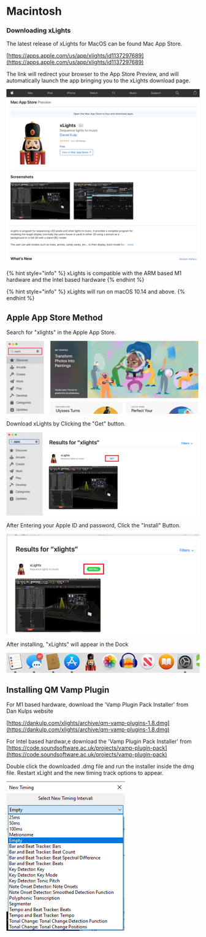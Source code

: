 # Macintosh

### Downloading xLights

The latest release of xLights for MacOS can be found Mac App Store.

[https://apps.apple.com/us/app/xlights/id1137297689](https://apps.apple.com/us/app/xlights/id1137297689)

The link will redirect your browser to the App Store Preview, and will automatically launch the app bringing you to the xLights download page.

![](<../../.gitbook/assets/image (1133).png>)

{% hint style="info" %}
xLights is compatible with the ARM based M1 hardware and the Intel based hardware
{% endhint %}

{% hint style="info" %}
xLights will run on macOS 10.14 and above.
{% endhint %}

## Apple App Store Method

Search for "xlights" in the Apple App Store.

![](<../../.gitbook/assets/image (990).png>)

Download xLights by Clicking the "Get" button.&#x20;

![](<../../.gitbook/assets/image (1059).png>)

After Entering your Apple ID and password, Click the "Install" Button.

![](<../../.gitbook/assets/image (1108).png>)

After installing, "xLights" will appear in the Dock

![](<../../.gitbook/assets/image (1090).png>)

## Installing QM Vamp Plugin

For M1 based hardware, download the 'Vamp Plugin Pack Installer' from Dan Kulps website

[https://dankulp.com/xlights/archive/qm-vamp-plugins-1.8.dmg](https://dankulp.com/xlights/archive/qm-vamp-plugins-1.8.dmg)

For Intel based hardwar,e download the 'Vamp Plugin Pack Installer' from [https://code.soundsoftware.ac.uk/projects/vamp-plugin-pack](https://code.soundsoftware.ac.uk/projects/vamp-plugin-pack)

Double click the downloaded .dmg file and run the installer inside the dmg file. Restart xLight and the new timing track options to appear.

![](<../../.gitbook/assets/image (1139).png>)
